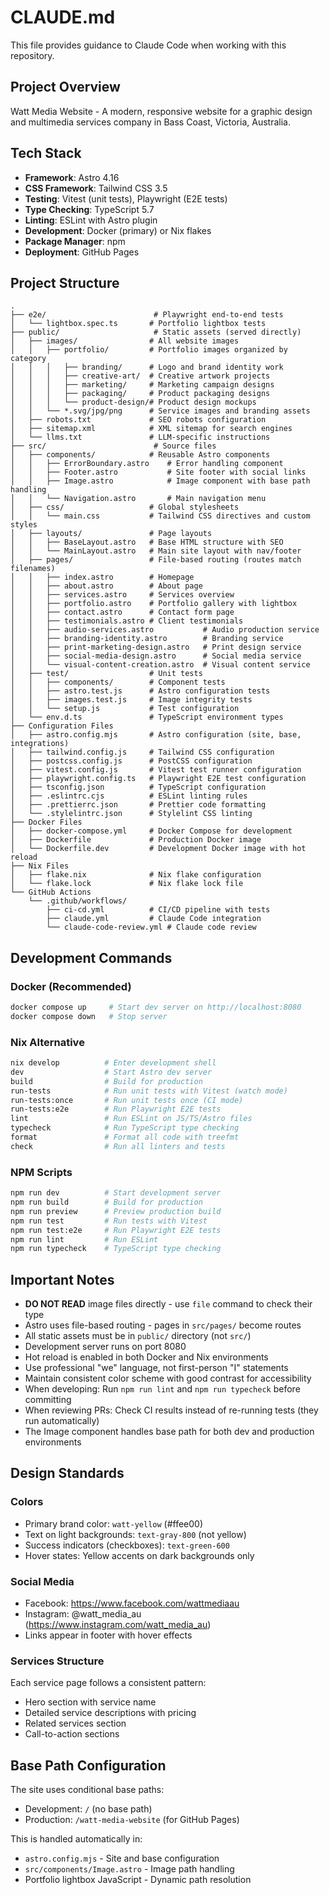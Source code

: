 # CLAUDE.md

This file provides guidance to Claude Code when working with this repository.

## Project Overview

Watt Media Website - A modern, responsive website for a graphic design and multimedia services company in Bass Coast, Victoria, Australia.

## Tech Stack

- **Framework**: Astro 4.16
- **CSS Framework**: Tailwind CSS 3.5
- **Testing**: Vitest (unit tests), Playwright (E2E tests)
- **Type Checking**: TypeScript 5.7
- **Linting**: ESLint with Astro plugin
- **Development**: Docker (primary) or Nix flakes
- **Package Manager**: npm
- **Deployment**: GitHub Pages

## Project Structure

```
.
├── e2e/                        # Playwright end-to-end tests
│   └── lightbox.spec.ts       # Portfolio lightbox tests
├── public/                     # Static assets (served directly)
│   ├── images/                # All website images
│   │   ├── portfolio/         # Portfolio images organized by category
│   │   │   ├── branding/      # Logo and brand identity work
│   │   │   ├── creative-art/  # Creative artwork projects
│   │   │   ├── marketing/     # Marketing campaign designs
│   │   │   ├── packaging/     # Product packaging designs
│   │   │   └── product-design/# Product design mockups
│   │   └── *.svg/jpg/png      # Service images and branding assets
│   ├── robots.txt             # SEO robots configuration
│   ├── sitemap.xml            # XML sitemap for search engines
│   └── llms.txt               # LLM-specific instructions
├── src/                        # Source files
│   ├── components/            # Reusable Astro components
│   │   ├── ErrorBoundary.astro    # Error handling component
│   │   ├── Footer.astro           # Site footer with social links
│   │   ├── Image.astro            # Image component with base path handling
│   │   └── Navigation.astro       # Main navigation menu
│   ├── css/                   # Global stylesheets
│   │   └── main.css           # Tailwind CSS directives and custom styles
│   ├── layouts/               # Page layouts
│   │   ├── BaseLayout.astro   # Base HTML structure with SEO
│   │   └── MainLayout.astro   # Main site layout with nav/footer
│   ├── pages/                 # File-based routing (routes match filenames)
│   │   ├── index.astro        # Homepage
│   │   ├── about.astro        # About page
│   │   ├── services.astro     # Services overview
│   │   ├── portfolio.astro    # Portfolio gallery with lightbox
│   │   ├── contact.astro      # Contact form page
│   │   ├── testimonials.astro # Client testimonials
│   │   ├── audio-services.astro           # Audio production service
│   │   ├── branding-identity.astro        # Branding service
│   │   ├── print-marketing-design.astro   # Print design service
│   │   ├── social-media-design.astro      # Social media service
│   │   └── visual-content-creation.astro  # Visual content service
│   ├── test/                  # Unit tests
│   │   ├── components/        # Component tests
│   │   ├── astro.test.js      # Astro configuration tests
│   │   ├── images.test.js     # Image integrity tests
│   │   └── setup.js           # Test configuration
│   └── env.d.ts               # TypeScript environment types
├── Configuration Files
│   ├── astro.config.mjs       # Astro configuration (site, base, integrations)
│   ├── tailwind.config.js     # Tailwind CSS configuration
│   ├── postcss.config.js      # PostCSS configuration
│   ├── vitest.config.js       # Vitest test runner configuration
│   ├── playwright.config.ts   # Playwright E2E test configuration
│   ├── tsconfig.json          # TypeScript configuration
│   ├── .eslintrc.cjs          # ESLint linting rules
│   ├── .prettierrc.json       # Prettier code formatting
│   └── .stylelintrc.json      # Stylelint CSS linting
├── Docker Files
│   ├── docker-compose.yml     # Docker Compose for development
│   ├── Dockerfile             # Production Docker image
│   └── Dockerfile.dev         # Development Docker image with hot reload
├── Nix Files
│   ├── flake.nix              # Nix flake configuration
│   └── flake.lock             # Nix flake lock file
└── GitHub Actions
    └── .github/workflows/
        ├── ci-cd.yml          # CI/CD pipeline with tests
        ├── claude.yml         # Claude Code integration
        └── claude-code-review.yml # Claude code review

```

## Development Commands

### Docker (Recommended)

```bash
docker compose up     # Start dev server on http://localhost:8080
docker compose down   # Stop server
```

### Nix Alternative

```bash
nix develop          # Enter development shell
dev                  # Start Astro dev server
build                # Build for production
run-tests            # Run unit tests with Vitest (watch mode)
run-tests:once       # Run unit tests once (CI mode)
run-tests:e2e        # Run Playwright E2E tests
lint                 # Run ESLint on JS/TS/Astro files
typecheck            # Run TypeScript type checking
format               # Format all code with treefmt
check                # Run all linters and tests
```

### NPM Scripts

```bash
npm run dev          # Start development server
npm run build        # Build for production
npm run preview      # Preview production build
npm run test         # Run tests with Vitest
npm run test:e2e     # Run Playwright E2E tests
npm run lint         # Run ESLint
npm run typecheck    # TypeScript type checking
```

## Important Notes

- **DO NOT READ** image files directly - use `file` command to check their type
- Astro uses file-based routing - pages in `src/pages/` become routes
- All static assets must be in `public/` directory (not `src/`)
- Development server runs on port 8080
- Hot reload is enabled in both Docker and Nix environments
- Use professional "we" language, not first-person "I" statements
- Maintain consistent color scheme with good contrast for accessibility
- When developing: Run `npm run lint` and `npm run typecheck` before committing
- When reviewing PRs: Check CI results instead of re-running tests (they run automatically)
- The Image component handles base path for both dev and production environments

## Design Standards

### Colors

- Primary brand color: `watt-yellow` (#ffee00)
- Text on light backgrounds: `text-gray-800` (not yellow)
- Success indicators (checkboxes): `text-green-600`
- Hover states: Yellow accents on dark backgrounds only

### Social Media

- Facebook: https://www.facebook.com/wattmediaau
- Instagram: @watt_media_au (https://www.instagram.com/watt_media_au)
- Links appear in footer with hover effects

### Services Structure

Each service page follows a consistent pattern:

- Hero section with service name
- Detailed service descriptions with pricing
- Related services section
- Call-to-action sections

## Base Path Configuration

The site uses conditional base paths:

- Development: `/` (no base path)
- Production: `/watt-media-website` (for GitHub Pages)

This is handled automatically in:

- `astro.config.mjs` - Site and base configuration
- `src/components/Image.astro` - Image path handling
- Portfolio lightbox JavaScript - Dynamic path resolution
